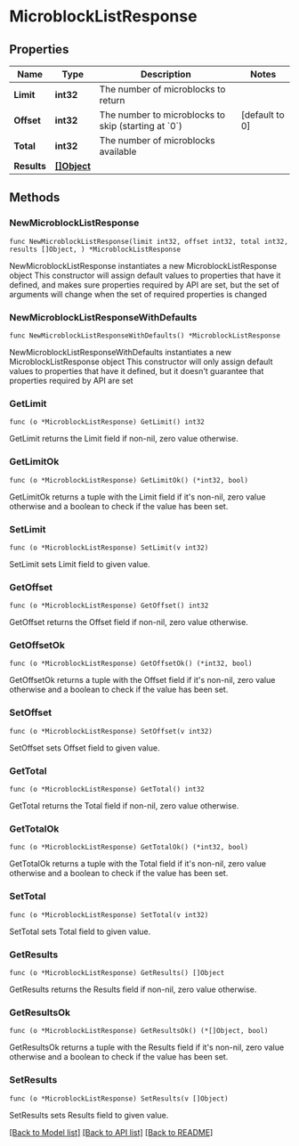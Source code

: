 # MicroblockListResponse

## Properties

Name | Type | Description | Notes
------------ | ------------- | ------------- | -------------
**Limit** | **int32** | The number of microblocks to return | 
**Offset** | **int32** | The number to microblocks to skip (starting at &#x60;0&#x60;) | [default to 0]
**Total** | **int32** | The number of microblocks available | 
**Results** | [**[]Object**](Object.md) |  | 

## Methods

### NewMicroblockListResponse

`func NewMicroblockListResponse(limit int32, offset int32, total int32, results []Object, ) *MicroblockListResponse`

NewMicroblockListResponse instantiates a new MicroblockListResponse object
This constructor will assign default values to properties that have it defined,
and makes sure properties required by API are set, but the set of arguments
will change when the set of required properties is changed

### NewMicroblockListResponseWithDefaults

`func NewMicroblockListResponseWithDefaults() *MicroblockListResponse`

NewMicroblockListResponseWithDefaults instantiates a new MicroblockListResponse object
This constructor will only assign default values to properties that have it defined,
but it doesn't guarantee that properties required by API are set

### GetLimit

`func (o *MicroblockListResponse) GetLimit() int32`

GetLimit returns the Limit field if non-nil, zero value otherwise.

### GetLimitOk

`func (o *MicroblockListResponse) GetLimitOk() (*int32, bool)`

GetLimitOk returns a tuple with the Limit field if it's non-nil, zero value otherwise
and a boolean to check if the value has been set.

### SetLimit

`func (o *MicroblockListResponse) SetLimit(v int32)`

SetLimit sets Limit field to given value.


### GetOffset

`func (o *MicroblockListResponse) GetOffset() int32`

GetOffset returns the Offset field if non-nil, zero value otherwise.

### GetOffsetOk

`func (o *MicroblockListResponse) GetOffsetOk() (*int32, bool)`

GetOffsetOk returns a tuple with the Offset field if it's non-nil, zero value otherwise
and a boolean to check if the value has been set.

### SetOffset

`func (o *MicroblockListResponse) SetOffset(v int32)`

SetOffset sets Offset field to given value.


### GetTotal

`func (o *MicroblockListResponse) GetTotal() int32`

GetTotal returns the Total field if non-nil, zero value otherwise.

### GetTotalOk

`func (o *MicroblockListResponse) GetTotalOk() (*int32, bool)`

GetTotalOk returns a tuple with the Total field if it's non-nil, zero value otherwise
and a boolean to check if the value has been set.

### SetTotal

`func (o *MicroblockListResponse) SetTotal(v int32)`

SetTotal sets Total field to given value.


### GetResults

`func (o *MicroblockListResponse) GetResults() []Object`

GetResults returns the Results field if non-nil, zero value otherwise.

### GetResultsOk

`func (o *MicroblockListResponse) GetResultsOk() (*[]Object, bool)`

GetResultsOk returns a tuple with the Results field if it's non-nil, zero value otherwise
and a boolean to check if the value has been set.

### SetResults

`func (o *MicroblockListResponse) SetResults(v []Object)`

SetResults sets Results field to given value.



[[Back to Model list]](../README.md#documentation-for-models) [[Back to API list]](../README.md#documentation-for-api-endpoints) [[Back to README]](../README.md)


